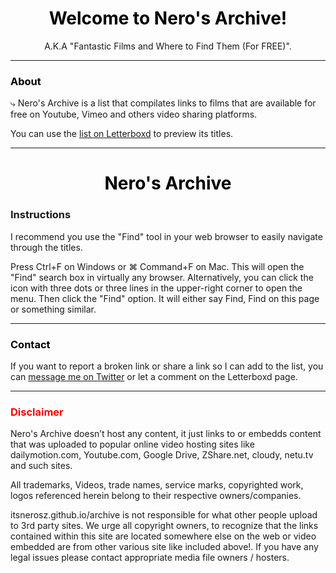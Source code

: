 # <center><span style="color: Black">Welcome to Nero's Archive!</span></center>
<center>A.K.A "Fantastic Films and Where to Find Them (For FREE)".</center>

---

### <span style="color: Black">About</span>

⤷ Nero's Archive is a list that compilates links to films that are available for free on Youtube, Vimeo and others video sharing platforms.

You can use the [list on Letterboxd](https://github.com/itsnerosz/nerosz_archive/edit/main/README.md) to preview its titles.

---
# <center><span style="color: Black">Nero's Archive</span></center>

### Instructions

I recommend you use the "Find" tool in your web browser to easily navigate through the titles.

Press Ctrl+F on Windows or ⌘ Command+F on Mac. This will open the "Find" search box in virtually any browser. Alternatively, you can click the icon with three dots or three lines in the upper-right corner to open the menu. Then click the "Find" option. It will either say Find, Find on this page or something similar.





 ---

### <span style="color: Black">Contact</span>
 
If you want to report a broken link or share a link so I can add to the list, you can [message me on Twitter](https://twitter.com/messages/compose?recipient_id=1304275202470277120) or let a comment on the Letterboxd page.

 ---
 
### <span style="color: red">Disclaimer</span>

Nero's Archive doesn’t host any content, it just links to or embedds content that was uploaded to popular online video hosting sites like dailymotion.com, Youtube.com, Google Drive, ZShare.net, cloudy, netu.tv and such sites.
 
All trademarks, Videos, trade names, service marks, copyrighted work, logos referenced herein belong to their respective owners/companies. 
 
itsnerosz.github.io/archive is not responsible for what other people upload to 3rd party sites. We urge all copyright owners, to recognize that the links contained within this site are located somewhere else on the web or video embedded are from other various site like included above!. If you have any legal issues please contact appropriate media file owners / hosters.
 
 

